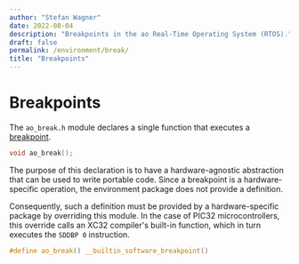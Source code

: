 ```yaml
---
author: "Stefan Wagner"
date: 2022-08-04
description: "Breakpoints in the ao Real-Time Operating System (RTOS)."
draft: false
permalink: /environment/break/
title: "Breakpoints"
---
```


# Breakpoints

The `ao_break.h` module declares a single function that executes a [breakpoint](https://en.wikipedia.org/wiki/Breakpoint).

```c
void ao_break();
```

The purpose of this declaration is to have a hardware-agnostic abstraction that can be used to write portable code. Since a breakpoint is a hardware-specific operation, the environment package does not provide a definition. 

Consequently, such a definition must be provided by a hardware-specific package by overriding this module. In the case of PIC32 microcontrollers, this override calls an XC32 compiler's built-in function, which in turn executes the `SDDBP 0` instruction.

```c
#define ao_break() __builtin_software_breakpoint()
```

